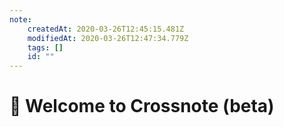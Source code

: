```yaml
---
note:
    createdAt: 2020-03-26T12:45:15.481Z
    modifiedAt: 2020-03-26T12:47:34.779Z
    tags: []
    id: ""
---
```

# 📝 Welcome to Crossnote (beta)

